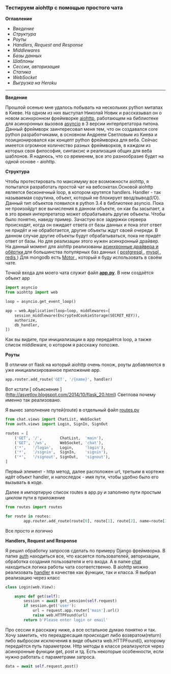 ### Тестируем aiohttp с помощью простого чата
__Оглавление__
* *Введение*
* *Структура*
* *Роуты*
* *Handlers, Request and Response*
* *Middlewares*
* *Базы данных*
* *Шаблоны*
* *Сессии, авторизация*
* *Статика*
* *WebSocket*
* *Выгрузка на Heroku*

---
__Введение__

Прошлой осенью мне удалось побывать на нескольких python митапах в Киеве. 
На одном из них выступал Николай Новик и рассказывал он о новом асинхронном 
фреймворке [aiohttp](http://aiohttp.readthedocs.org/en/stable/), 
работающем на библиотеке для асинхронных вызовов [asyncio](https://docs.python.org/3/library/asyncio.html) в 3 версии интерпретатора питона.
Данный фреймворк заинтересовал меня тем, что он создавался core python разработчиками, 
в основном Андреем Светловым из Киева и позиционировался как концепт python фреймворка для веба. 
Сейчас имеется огромное количество разных фреймворков, в каждом из которых своя философия, 
синтаксис и реализация общих для веба шаблонов. Я надеюсь, что со временем, все это разнообразие 
будет на одной основе - aiohttp.

__Структура__

Чтобы протестировать по максимуму все возможности aiohttp, я попытался разработать простой чат
на вебсокетах.Основой aiohttp является бесконечный loop, в котором крутятся handlers. 
Handler - так называемая сорутина, объект, который не блокирует ввод/вывод(I/O). 
Данный тип объектов появился в python 3.4 в библиотеке asyncio. Пока не произойдут все 
вычисления в данном объекте, он как бы засыпает, а в это время интерпретатор может обрабатывать 
другие объекты. Чтобы было понятно, наведу пример. Зачастую все задержки сервера происходят, 
когда он ожидает ответа от базы данных и пока этот ответ не придёт и не обработается, 
другие объекты ждут своей очереди. В данном случае другие объекты будут обрабатываться, 
пока не придёт ответ от базы. Но для реализации этого нужен асинхронный драйвер. 
На данный момент для aiohttp реализованы [ асинхронные драйвера и обёртки ]( https://github.com/aio-libs/ ) для большинства популярных баз данных ( [ postgresql ]( https://github.com/aio-libs/aiopg ), [ mysql ]( https://github.com/aio-libs/aiomysql ), [ redis ](https://github.com/aio-libs/aioredis)) 
Для mongodb есть [ Motor ]( http://motor.readthedocs.org/en/stable/ ), который я буду использовать в своём чате.

Точкой входа для моего чата служит файл [**app.py**](https://github.com/Crandel/aiohttp/blob/master/app.py). В нем создаётся объект app

```python
import asyncio
from aiohttp import web

loop = asyncio.get_event_loop()

app = web.Application(loop=loop, middlewares=[
    session_middleware(EncryptedCookieStorage(SECRET_KEY)),
    authorize,
    db_handler,
])
```
Как вы видите, при инициализации в app передаётся loop, а также список middleware, о котором я расскажу попозже.

__Роуты__

В отличии от flask на который aiohttp очень похож, роуты добавляются в уже инициализированное приложение app.
```python
app.router.add_route('GET', '/{name}', handler)
```
Вот кстати [ объяснение ] (http://asvetlov.blogspot.com/2014/10/flask_20.html) Светлова почему именно так реализовано.

Я вынес заполнение путей(route) в отдельный файл [routes.py](https://github.com/Crandel/aiohttp/blob/master/routes.py)
```python
from chat.views import ChatList, WebSocket
from auth.views import Login, SignIn, SignOut

routes = [
    ('GET', '/',        ChatList,  'main'),
    ('GET', '/ws',      WebSocket, 'chat'),
    ('*',   '/login',   Login,     'login'),
    ('*',   '/signin',  SignIn,    'signin'),
    ('*',   '/signout', SignOut,   'signout'),
]
```
Первый элемент - http метод, далее расположен url, третьим в кортеже идёт объект handler, 
и напоследок - имя пути, чтобы удобно было его вызывать в коде.

Далее я импортирую список routes в app.py и заполняю пути простым циклом пути в приложение
```python
from routes import routes

for route in routes:
        app.router.add_route(route[0], route[1], route[2], name=route[3])
```
Все просто и логично

__Handlers, Request and Response__

Я решил обработку запросов сделать по примеру Django фреймворка. В папке [auth](https://github.com/Crandel/aiohttp/tree/master/auth) находиться все, 
что касается пользователей, авторизации, обработка создания пользователя и его входа.
А в папке [chat](https://github.com/Crandel/aiohttp/tree/master/chat) находиться логика работы чата соответственно.
В aiohttp можно реализовать [handler](http://aiohttp.readthedocs.org/en/stable/web.html#handler) в качестве как функции, так и класса.
Я выбрал реализацию через класс
```python
class Login(web.View):

    async def get(self):
        session = await get_session(self.request)
        if session.get('user'):
            url = request.app.router['main'].url()
            raise web.HTTPFound(url)
        return b'Please enter login or email'
```
Про сессии я расскажу ниже, а все остальное думаю понятно и так. Хочу заметить,
что переадресация происходит либо возвратом(return) либо выбросом исключения в виде объекта
web.HTTPFound(), которому передаётся путь параметром.
Http методы в классе реализуются через асинхронные функции get, post и тд.
Есть некоторые особенности, если нужно работать с параметрами запроса.
```python
data = await self.request.post()
```
